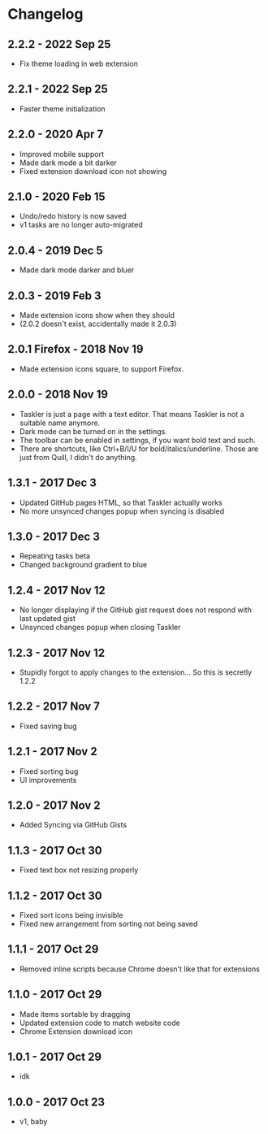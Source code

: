# Changelog

## 2.2.2 - 2022 Sep 25
- Fix theme loading in web extension

## 2.2.1 - 2022 Sep 25
- Faster theme initialization

## 2.2.0 - 2020 Apr 7
- Improved mobile support
- Made dark mode a bit darker
- Fixed extension download icon not showing

## 2.1.0 - 2020 Feb 15
- Undo/redo history is now saved
- v1 tasks are no longer auto-migrated

## 2.0.4 - 2019 Dec 5
- Made dark mode darker and bluer

## 2.0.3 - 2019 Feb 3
- Made extension icons show when they should
- (2.0.2 doesn't exist, accidentally made it 2.0.3)

## 2.0.1 Firefox - 2018 Nov 19
- Made extension icons square, to support Firefox.

## 2.0.0 - 2018 Nov 19
- Taskler is just a page with a text editor. That means Taskler is not a suitable name anymore.
- Dark mode can be turned on in the settings.
- The toolbar can be enabled in settings, if you want bold text and such.
- There are shortcuts, like Ctrl+B/I/U for bold/italics/underline. Those are just from Quill, I didn't do anything.

## 1.3.1 - 2017 Dec 3
- Updated GitHub pages HTML, so that Taskler actually works
- No more unsynced changes popup when syncing is disabled

## 1.3.0 - 2017 Dec 3
- Repeating tasks beta
- Changed background gradient to blue

## 1.2.4 - 2017 Nov 12
- No longer displaying if the GitHub gist request does not respond with last updated gist
- Unsynced changes popup when closing Taskler

## 1.2.3 - 2017 Nov 12
- Stupidly forgot to apply changes to the extension... So this is secretly 1.2.2

## 1.2.2 - 2017 Nov 7
- Fixed saving bug

## 1.2.1 - 2017 Nov 2
- Fixed sorting bug
- UI improvements

## 1.2.0 - 2017 Nov 2
- Added Syncing via GitHub Gists

## 1.1.3 - 2017 Oct 30
- Fixed text box not resizing properly

## 1.1.2 - 2017 Oct 30
- Fixed sort icons being invisible
- Fixed new arrangement from sorting not being saved

## 1.1.1 - 2017 Oct 29
- Removed inline scripts because Chrome doesn't like that for extensions

## 1.1.0 - 2017 Oct 29
- Made items sortable by dragging
- Updated extension code to match website code
- Chrome Extension download icon

## 1.0.1 - 2017 Oct 29
- idk

## 1.0.0 - 2017 Oct 23
- v1, baby
